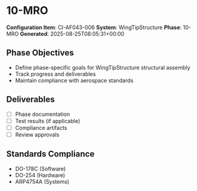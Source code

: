 # 10-MRO

**Configuration Item**: CI-AF043-006
**System**: WingTipStructure
**Phase**: 10-MRO
**Generated**: 2025-08-25T08:05:31+00:00

## Phase Objectives
- Define phase-specific goals for WingTipStructure structural assembly
- Track progress and deliverables
- Maintain compliance with aerospace standards

## Deliverables
- [ ] Phase documentation
- [ ] Test results (if applicable)
- [ ] Compliance artifacts
- [ ] Review approvals

## Standards Compliance
- DO-178C (Software)
- DO-254 (Hardware)
- ARP4754A (Systems)

